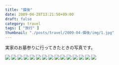 ```yaml
---
title: "備後"
date: 2009-04-28T13:21:50+09:00
draft: false
category: travel
tags: [ "旅行" ]
thumbnail: "./posts/travel/2009-04-備後/img/1.jpg"
---
```

実家のお墓参りに行ってきたときの写真です。  
<!--more-->
![](./img/1.jpg)
![](./img/2.jpg)
![](./img/3.jpg)
![](./img/4.jpg)
![](./img/5.jpg)
![](./img/6.jpg)
![](./img/7.jpg)
![](./img/8.jpg)
![](./img/9.jpg)
![](./img/10.jpg)
![](./img/11.jpg)
![](./img/12.jpg)
![](./img/13.jpg)
![](./img/14.jpg)
![](./img/15.jpg)